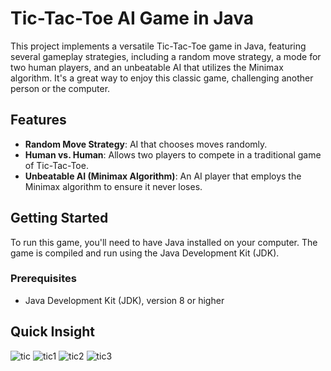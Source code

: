 # Tic-Tac-Toe AI Game in Java

This project implements a versatile Tic-Tac-Toe game in Java, featuring several gameplay strategies, including a random move strategy, a mode for two human players, and an unbeatable AI that utilizes the Minimax algorithm. It's a great way to enjoy this classic game, challenging another person or the computer.

## Features

- **Random Move Strategy**: AI that chooses moves randomly.
- **Human vs. Human**: Allows two players to compete in a traditional game of Tic-Tac-Toe.
- **Unbeatable AI (Minimax Algorithm)**: An AI player that employs the Minimax algorithm to ensure it never loses.

## Getting Started

To run this game, you'll need to have Java installed on your computer. The game is compiled and run using the Java Development Kit (JDK).

### Prerequisites

- Java Development Kit (JDK), version 8 or higher

## Quick Insight


![tic](https://github.com/ZaidZitawi/Tic_Tac_Toe_Game/assets/111902956/1b9133f8-4248-4cf7-8896-ce0b86b2b43d)
![tic1](https://github.com/ZaidZitawi/Tic_Tac_Toe_Game/assets/111902956/d5e9c5de-44bf-4158-b5c1-8a40c7817aaf)
![tic2](https://github.com/ZaidZitawi/Tic_Tac_Toe_Game/assets/111902956/090f09a3-e5be-478a-bb0f-254cb146a5af)
![tic3](https://github.com/ZaidZitawi/Tic_Tac_Toe_Game/assets/111902956/0a2eb4eb-1128-450c-8851-b47f4e04cbaa)
